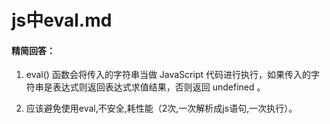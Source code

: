 # js中eval.md

#### 精简回答：

1. eval() 函数会将传入的字符串当做 JavaScript 代码进行执行，如果传入的字符串是表达式则返回表达式求值结果，否则返回 undefined 。

2. 应该避免使用eval,不安全,耗性能（2次,一次解析成js语句,一次执行）。
